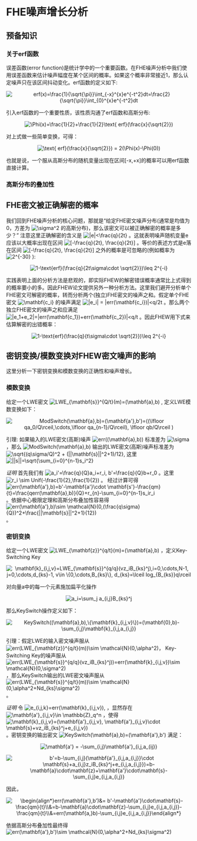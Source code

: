 # FHE噪声增长分析

## 预备知识

### 关于erf函数
误差函数(error function)是统计学中的一个重要函数。在FHE噪声分析中我们使用误差函数来估计噪声幅度在某个区间的概率。如果这个概率非常接近1，那么认定噪声只在该区间抖动变化。erf函数的定义如下:
<p align="center">
<img src="https://latex.codecogs.com/svg.image?erf(x)=\frac{1}{\sqrt{\pi}}\int_{-x}^{x}e^{-t^2}dt=\frac{2}{\sqrt{\pi}}\int_{0}^{x}e^{-t^2}dt" title="erf(x)=\frac{1}{\sqrt{\pi}}\int_{-x}^{x}e^{-t^2}dt=\frac{2}{\sqrt{\pi}}\int_{0}^{x}e^{-t^2}dt" />
 </p>
 
引入erf函数的一个重要性质，该性质沟通了erf函数和高斯分布:
<p align="center">
<img src="https://latex.codecogs.com/svg.image?\Phi(x)=\frac{1}{2}&plus;\frac{1}{2}\text{&space;erf}(\frac{x}{\sqrt{2}})&space;" title="\Phi(x)=\frac{1}{2}+\frac{1}{2}\text{ erf}(\frac{x}{\sqrt{2}}) " />
 </p>
 
 对上式做一些简单变换，可得：
<p align="center">
<img src="https://latex.codecogs.com/svg.image?\text{&space;erf}(\frac{x}{\sqrt{2}})&space;=&space;2(\Phi(x)-\Phi(0))" title="\text{ erf}(\frac{x}{\sqrt{2}}) = 2(\Phi(x)-\Phi(0))" />
</p>
也就是说，一个服从高斯分布的随机变量出现在区间[-x,+x]的概率可以用erf函数直接计算。

### 高斯分布的叠加性

## FHE密文被正确解密的概率
我们回到FHE噪声分析的核心问题，那就是“给定FHE密文噪声分布(通常是均值为0，方差为 <img src="https://latex.codecogs.com/svg.image?\sigma^2" title="\sigma^2" /> 的高斯分布)，那么该密文可以被正确解密的概率是多少？” 注意这里正确解密的含义是 <img src="https://latex.codecogs.com/svg.image?|e|<\frac{q}{2t}" title="|e|<\frac{q}{2t}" /> 。这就表明噪声随机变量e应该以大概率出现在区间 <img src="https://latex.codecogs.com/svg.image?[-\frac{q}{2t},&space;\frac{q}{2t}]" title="[-\frac{q}{2t}, \frac{q}{2t}]" /> 。等价的表述方式是e落在区间 <img src="https://latex.codecogs.com/svg.image?[-\frac{q}{2t},&space;\frac{q}{2t}]" title="[-\frac{q}{2t}, \frac{q}{2t}]" /> 之外的概率是可忽略的(例如概率为 <img src="https://latex.codecogs.com/svg.image?2^{-30}" title="2^{-30}" /> ):
<p align="center">
<img src="https://latex.codecogs.com/svg.image?1-\text{erf}(\frac{q}{2t\sigma\cdot&space;\sqrt{2}})\leq&space;2^{-i}" title="1-\text{erf}(\frac{q}{2t\sigma\cdot \sqrt{2}})\leq 2^{-i}" /> </p>

实践表明上面的分析方法是悲观的，即实际FHEW的解密错误概率通常比上式得到的概率要小的多。因此FHEW论文提供另外一种分析方法。这里我们避开分析单个FHE密文可解密的概率，转而分析两个(独立)FHE密文的噪声之和。假定单个FHE密文 <img src="https://latex.codecogs.com/svg.image?\mathbf{c_i}" title="\mathbf{c_i}" /> 的噪声满足 <img src="https://latex.codecogs.com/svg.image?|e_i|&space;=&space;|err(\mathbf{c_i})|<q/2t" title="|e_i| = |err(\mathbf{c_i})|<q/2t" /> 。那么两个独立FHE密文的噪声之和应满足 <img src="https://latex.codecogs.com/svg.image?|e_1&plus;e_2|=|err(\mathbf{c_1})&plus;err(\mathbf{c_2})|<q/t" title="|e_1+e_2|=|err(\mathbf{c_1})+err(\mathbf{c_2})|<q/t" /> 。因此FHEW用下式来估算解密的出错概率：
<p align="center">
<img src="https://latex.codecogs.com/svg.image?1-\text{erf}(\frac{q}{t\sigma\cdot&space;\sqrt{2}})\leq&space;2^{-i}" title="1-\text{erf}(\frac{q}{t\sigma\cdot \sqrt{2}})\leq 2^{-i}" /> </p>

## 密钥变换/模数变换对FHEW密文噪声的影响
这里分析一下密钥变换和模数变换的正确性和噪声增长。

### 模数变换
给定一个LWE密文 <img src="https://latex.codecogs.com/svg.image?LWE_{\mathbf{s}}^{Q/t}(m)=(\mathbf{a},b)" title="LWE_{\mathbf{s}}^{Q/t}(m)=(\mathbf{a},b)" /> , 定义LWE模数变换如下：
<p align="center">
<img src="https://latex.codecogs.com/svg.image?ModSwitch(\mathbf{a},b)=(\mathbf{a'},b')=((\lfloor&space;qa_0/Q\rceil,\cdots,\lfloor&space;qa_{n-1}/Q\rceil),&space;\lfloor&space;qb/Q\rceil&space;)" title="ModSwitch(\mathbf{a},b)=(\mathbf{a'},b')=((\lfloor qa_0/Q\rceil,\cdots,\lfloor qa_{n-1}/Q\rceil), \lfloor qb/Q\rceil )" /></p>

引理: 如果输入的LWE密文(高斯)噪声 <img src="https://latex.codecogs.com/svg.image?err((\mathbf{a},b))" title="err((\mathbf{a},b))" /> 标准差为 <img src="https://latex.codecogs.com/svg.image?\sigma" title="\sigma" /> ，那么 <img src="https://latex.codecogs.com/svg.image?ModSwitch(\mathbf{a},b)" title="ModSwitch(\mathbf{a},b)" /> 输出的LWE密文(高斯)噪声标准差为 <img src="https://latex.codecogs.com/svg.image?\sqrt{(q\sigma/Q)^2&space;&plus;&space;(||\mathbf{s}||^2&plus;1)/12}" title="\sqrt{(q\sigma/Q)^2 + (||\mathbf{s}||^2+1)/12}" />, 这里
<img src="https://latex.codecogs.com/svg.image?||s||=\sqrt{\sum_{i=0}^{n-1}s_i^2}" title="||s||=\sqrt{\sum_{i=0}^{n-1}s_i^2}" />

*证明* 首先我们有 <img src="https://latex.codecogs.com/svg.image?a_i'=\frac{q}{Q}a_i&plus;r_i,&space;b'=\frac{q}{Q}b&plus;r_0" title="a_i'=\frac{q}{Q}a_i+r_i, b'=\frac{q}{Q}b+r_0" /> 。这里 <img src="https://latex.codecogs.com/svg.image?r_i&space;\sim&space;Unif(-\frac{1}{2},\frac{1}{2})" title="r_i \sim Unif(-\frac{1}{2},\frac{1}{2})" /> 。
经过计算可得 <img src="https://latex.codecogs.com/svg.image?err(\mathbf{a'},b)=b'-\mathbf{a'}\cdot&space;\mathbf{s'}-\frac{qm}{t}=\frac{qerr(\mathbf{a},b)}{Q}&plus;r_{n}-\sum_{i=0}^{n-1}s_ir_i" title="err(\mathbf{a'},b)=b'-\mathbf{a'}\cdot \mathbf{s'}-\frac{qm}{t}=\frac{qerr(\mathbf{a},b)}{Q}+r_{n}-\sum_{i=0}^{n-1}s_ir_i" /> 。依据中心极限定理和高斯分布叠加性容易得 <img src="https://latex.codecogs.com/svg.image?err(\mathbf{a'},b)\sim&space;\mathcal{N}(0,(\frac{q\sigma}{Q})^2&plus;\frac{||\mathbf{s}||^2&plus;1}{12})" title="err(\mathbf{a'},b)\sim \mathcal{N}(0,(\frac{q\sigma}{Q})^2+\frac{||\mathbf{s}||^2+1}{12})" /> 。

### 密钥变换
给定一个LWE密文 <img src="https://latex.codecogs.com/svg.image?LWE_{\mathbf{z}}^{q/t}(m)=(\mathbf{a},b)" title="LWE_{\mathbf{z}}^{q/t}(m)=(\mathbf{a},b)" /> ，定义Key-Switching Key 
<p align="center">
<img src="https://latex.codecogs.com/svg.image?\mathbf{k}_{i,j,v}=LWE_{\mathbf{s}}^{q/q}(vz_iB_{ks}^j),i=0,\cdots,N-1,&space;j=0,\cdots,d_{ks}-1,&space;v\in&space;\{0,\cdots,B_{ks}\},&space;d_{ks}=\lceil&space;log_{B_{ks}}q\rceil" title="\mathbf{k}_{i,j,v}=LWE_{\mathbf{s}}^{q/q}(vz_iB_{ks}^j),i=0,\cdots,N-1, j=0,\cdots,d_{ks}-1, v\in \{0,\cdots,B_{ks}\}, d_{ks}=\lceil log_{B_{ks}}q\rceil" /> 
 </p>
对向量a中的每一个元素施加扁平化操作 
<p align="center">
 <img src="https://latex.codecogs.com/svg.image?a_i=\sum_j&space;a_{i,j}B_{ks}^j" title="a_i=\sum_j a_{i,j}B_{ks}^j" /> 
 </p>
 那么KeySwitch操作定义如下：
<p align="center">
 <img src="https://latex.codecogs.com/svg.image?KeySwitch((\mathbf{a},b),\{\mathbf{k}_{i,j,v}\})=(\mathbf{0},b)-\sum_{i,j}\mathbf{k}_{i,j,a_{i,j}}"  title="KeySwitch((\mathbf{a},b),\{\mathbf{k}_{i,j,v}\})=(\mathbf{0},b)-\sum_{i,j}\mathbf{k}_{i,j,a_{i,j}}" />
</p>

引理：假定LWE的输入密文噪声服从 <img src="https://latex.codecogs.com/svg.image?err(LWE_{\mathbf{z}}^{q/t}(m))\sim&space;\mathcal{N}(0,\alpha^2)" title="err(LWE_{\mathbf{z}}^{q/t}(m))\sim \mathcal{N}(0,\alpha^2)" />， Key-Switching Key的噪声服从 <img src="https://latex.codecogs.com/svg.image?err(LWE_{\mathbf{s}}^{q/q}(vz_iB_{ks}^j))=err(\mathbf{k}_{i,j,v})\sim&space;\mathcal{N}(0,\sigma^2)" title="err(LWE_{\mathbf{s}}^{q/q}(vz_iB_{ks}^j))=err(\mathbf{k}_{i,j,v})\sim \mathcal{N}(0,\sigma^2)" /> ，那么KeySwitch输出的LWE密文噪声服从 <img src="https://latex.codecogs.com/svg.image?err(LWE_{\mathbf{s}}^{q/t}(m))\sim&space;\mathcal{N}(0,\alpha^2&plus;Nd_{ks}\sigma^2)" title="err(LWE_{\mathbf{s}}^{q/t}(m))\sim \mathcal{N}(0,\alpha^2+Nd_{ks}\sigma^2)" /> 。

*证明*  令 <img src="https://latex.codecogs.com/svg.image?e_{i,j,k}=err(\mathbf{k}_{i,j,v})," title="e_{i,j,k}=err(\mathbf{k}_{i,j,v})," /> ，显然存在 <img src="https://latex.codecogs.com/svg.image?\mathbf{a'}_{i,j,v}\in&space;\mathbb{Z}_q^n" title="\mathbf{a'}_{i,j,v}\in \mathbb{Z}_q^n" /> ，使得 <img src="https://latex.codecogs.com/svg.image?\mathbf{k}_{i,j,v}=(\mathbf{a'}_{i,j,v},&space;\mathbf{a'}_{i,j,v}\cdot&space;\mathbf{s}&plus;vz_iB_{ks}^j&plus;e_{i,j,v})" title="\mathbf{k}_{i,j,v}=(\mathbf{a'}_{i,j,v}, \mathbf{a'}_{i,j,v}\cdot \mathbf{s}+vz_iB_{ks}^j+e_{i,j,v})" /> 。密钥变换的输出密文 <img src="https://latex.codecogs.com/svg.image?KeySwitch(\mathbf{a},b)=(\mathbf{a'},b')" title="KeySwitch(\mathbf{a},b)=(\mathbf{a'},b')" /> 满足：
<p align="center">
<img src="https://latex.codecogs.com/svg.image?\mathbf{a'}&space;=&space;-\sum_{i,j}\mathbf{a'}_{i,j,a_{ij}}" title="\mathbf{a'} = -\sum_{i,j}\mathbf{a'}_{i,j,a_{ij}}" />
</p>
<p align="center">
<img src="https://latex.codecogs.com/svg.image?b'=b-\sum_{i,j}(\mathbf{a'}_{i,j,a_{i,j}}\cdot&space;\mathbf{s}&plus;a_{i,j}z_iB_{ks}^j&plus;e_{i,j,a_{i,j}})=b-\mathbf{a}\cdot\mathbf{z}&plus;\mathbf{a'}\cdot\mathbf{s}-\sum_{i,j}e_{i,j,a_{i,j}}" title="b'=b-\sum_{i,j}(\mathbf{a'}_{i,j,a_{i,j}}\cdot \mathbf{s}+a_{i,j}z_iB_{ks}^j+e_{i,j,a_{i,j}})=b-\mathbf{a}\cdot\mathbf{z}+\mathbf{a'}\cdot\mathbf{s}-\sum_{i,j}e_{i,j,a_{i,j}}" />
 </p>
因此，
<p align="center">
<img src="https://latex.codecogs.com/svg.image?\begin{align*}err(\mathbf{a'},b')&=&space;b'-\mathbf{a'}\cdot\mathbf{s}-\frac{qm}{t}\\&=b-\mathbf{a}\cdot\mathbf{z}-\sum_{i,j}e_{i,j,a_{i,j}}-\frac{qm}{t}\\&=err(\mathbf{a,}b)-\sum_{i,j}e_{i,j,a_{i,j}}\end{align*}&space;" title="\begin{align*}err(\mathbf{a'},b')&= b'-\mathbf{a'}\cdot\mathbf{s}-\frac{qm}{t}\\&=b-\mathbf{a}\cdot\mathbf{z}-\sum_{i,j}e_{i,j,a_{i,j}}-\frac{qm}{t}\\&=err(\mathbf{a,}b)-\sum_{i,j}e_{i,j,a_{i,j}}\end{align*} " />
 </p>
<div>依据高斯分布叠加性最终得 <img src="https://latex.codecogs.com/svg.image?err(\mathbf{a'},b')\sim&space;\mathcal{N}(0,\alpha^2&plus;Nd_{ks}\sigma^2)" title="err(\mathbf{a'},b')\sim \mathcal{N}(0,\alpha^2+Nd_{ks}\sigma^2)" /></div>
